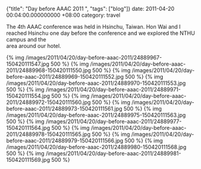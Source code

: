 {"title": "Day before AAAC 2011  ", "tags": ["blog"]}
date: 2011-04-20 00:04:00.000000000 +08:00
category: travel

The 4th AAAC conference was held in Hsinchu, Taiwan. Hon Wai and I reached Hsinchu one day before the conference and we explored the NTHU campus and the <br>area around our hotel.

{% img /images/2011/04/20/day-before-aaac-2011/24889967-150420111547.jpg 500 %}
{% img /images/2011/04/20/day-before-aaac-2011/24889968-150420111550.jpg 500 %}
{% img /images/2011/04/20/day-before-aaac-2011/24889969-150420111552.jpg 500 %}
{% img /images/2011/04/20/day-before-aaac-2011/24889970-150420111553.jpg 500 %}
{% img /images/2011/04/20/day-before-aaac-2011/24889971-150420111554.jpg 500 %}
{% img /images/2011/04/20/day-before-aaac-2011/24889972-150420111560.jpg 500 %}
{% img /images/2011/04/20/day-before-aaac-2011/24889973-150420111561.jpg 500 %}
{% img /images/2011/04/20/day-before-aaac-2011/24889975-150420111563.jpg 500 %}
{% img /images/2011/04/20/day-before-aaac-2011/24889977-150420111564.jpg 500 %}
{% img /images/2011/04/20/day-before-aaac-2011/24889978-150420111565.jpg 500 %}
{% img /images/2011/04/20/day-before-aaac-2011/24889979-150420111566.jpg 500 %}
{% img /images/2011/04/20/day-before-aaac-2011/24889980-150420111568.jpg 500 %}
{% img /images/2011/04/20/day-before-aaac-2011/24889981-150420111569.jpg 500 %}
